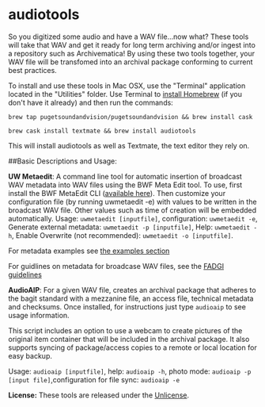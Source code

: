 # audiotools

So you digitized some audio and have a WAV file...now what?  These tools will take that WAV and get it ready for long term archiving and/or ingest into a repository such as Archivematica! By using these two tools together, your WAV file will be transfomed into an archival package conforming to current best practices.

To install and use these tools in Mac OSX, use the "Terminal" application located in the "Utilities" folder.
Use Terminal to [install Homebrew](http://brew.sh/) (if you don't have it already)  and then run the commands:

`brew tap pugetsoundandvision/pugetsoundandvision && brew install cask`

`brew cask install textmate && brew install audiotools`

This will install audiotools as well as Textmate, the text editor they rely on.

##Basic Descriptions and Usage:

**UW Metaedit**: A command line tool for automatic insertion of broadcast WAV metadata into WAV files using the BWF Meta Edit tool. To use, first install the BWF MetaEdit CLI ([available here](http://bwfmetaedit.sourceforge.net/Download/Mac_OS/)).  Then customize your configuration file (by running uwmetaedit -e) with values to be written in the broadcast WAV file.  Other values such as time of creation will be embedded automatically.
Usage: `uwmetaedit [inputfile]`, configuration: `uwmetaedit -e`, Generate external metadata: `uwmetaedit -p [inputfile]`, Help: `uwmetaedit -h`, Enable Overwrite (not recommended): `uwmetaedit -o [inputfile]`.

For metadata examples see [the examples section](https://github.com/pugetsoundandvision/audiotools/blob/master/bwfmetadataexamples.md)

For guidlines on metadata for broadcase WAV files, see the [FADGI guidelines](http://www.digitizationguidelines.gov/audio-visual/documents/Embed_Guideline_20120423.pdf)

**AudioAIP**: For a given WAV file, creates an archival package that adheres to the bagit standard with a mezzanine file, an access file, technical metadata and checksums.  Once installed, for instructions just type `audioaip` to see usage information.

This script includes an option to use a webcam to create pictures of the original item container that will be included in the archival package.  It also supports syncing of package/access copies to a remote or local location for easy backup.

Usage: `audioaip [inputfile]`, help: `audioaip -h`, photo mode: `audioaip -p [input file]`,configuration for file sync: `audioaip -e`


**License:** These tools are released under the [Unlicense](https://github.com/pugetsoundandvision/audiotools/blob/master/UNLICENSE.md).
